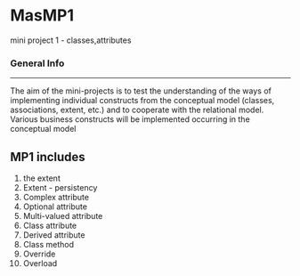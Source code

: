 # MasMP1
mini project 1 - classes,attributes
### General Info
***
The aim of the mini-projects is to test the understanding of the ways of implementing individual constructs from the conceptual model (classes, associations, extent, etc.) and to cooperate with the relational model.
Various business constructs will be implemented occurring in the conceptual model 
## MP1 includes
1. the extent
2. Extent - persistency
3. Complex attribute
4. Optional attribute
5. Multi-valued attribute
6. Class attribute
7. Derived attribute
8. Class method
9. Override
10. Overload



